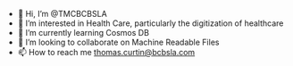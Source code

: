 - 👋 Hi, I’m @TMCBCBSLA
- 👀 I’m interested in Health Care, particularly the digitization of healthcare
- 🌱 I’m currently learning Cosmos DB
- 💞️ I’m looking to collaborate on Machine Readable Files  
- 📫 How to reach me thomas.curtin@bcbsla.com

<!---
TMCBCBSLA/TMCBCBSLA is a ✨ special ✨ repository because its `README.md` (this file) appears on your GitHub profile.
You can click the Preview link to take a look at your changes.
--->
